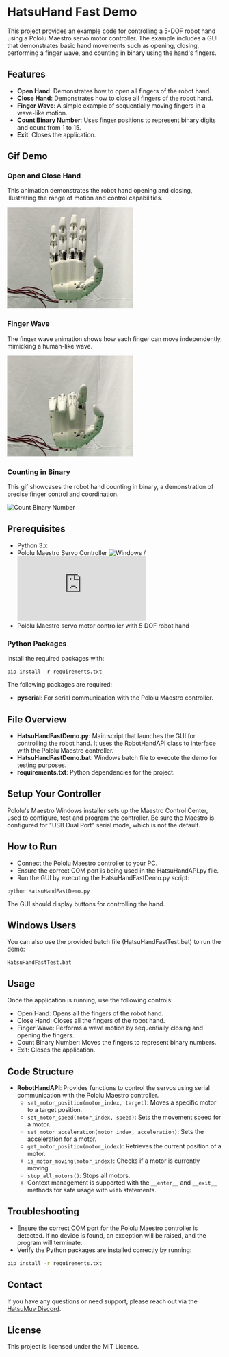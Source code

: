 # HatsuHand Fast Demo

This project provides an example code for controlling a 5-DOF robot hand using a Pololu Maestro servo motor controller. The example includes a GUI that demonstrates basic hand movements such as opening, closing, performing a finger wave, and counting in binary using the hand's fingers.

## Features

- **Open Hand**: Demonstrates how to open all fingers of the robot hand.
- **Close Hand**: Demonstrates how to close all fingers of the robot hand.
- **Finger Wave**: A simple example of sequentially moving fingers in a wave-like motion.
- **Count Binary Number**: Uses finger positions to represent binary digits and count from 1 to 15.
- **Exit**: Closes the application.

## Gif Demo
### Open and Close Hand
This animation demonstrates the robot hand opening and closing, illustrating the range of motion and control capabilities.

![Open and Close Hand](./images/OpenClose.gif)

### Finger Wave
The finger wave animation shows how each finger can move independently, mimicking a human-like wave.

![Finger Wave](./images/FingerWave.gif)

### Counting in Binary
This gif showcases the robot hand counting in binary, a demonstration of precise finger control and coordination.

![Count Binary Number](./images/CountBinary.gif)


## Prerequisites

- Python 3.x
- Pololu Maestro Servo Controller ![Windows](https://www.pololu.com/docs/0J40/3.a) / ![Linux](https://www.pololu.com/docs/0J40/3.b)
- Pololu Maestro servo motor controller with 5 DOF robot hand

### Python Packages

Install the required packages with:

```
pip install -r requirements.txt
```

The following packages are required:

- **pyserial**: For serial communication with the Pololu Maestro controller.


## File Overview
- **HatsuHandFastDemo.py**: Main script that launches the GUI for controlling the robot hand. It uses the RobotHandAPI class to interface with the Pololu Maestro controller.
- **HatsuHandFastDemo.bat**: Windows batch file to execute the demo for testing purposes.
- **requirements.txt**: Python dependencies for the project.


## Setup Your Controller
Pololu's Maestro Windows installer sets up the Maestro Control Center, used to configure, test and program the controller. Be sure the Maestro is configured for "USB Dual Port" serial mode, which is not the default.


## How to Run
- Connect the Pololu Maestro controller to your PC.
- Ensure the correct COM port is being used in the HatsuHandAPI.py file.
- Run the GUI by executing the HatsuHandFastDemo.py script:
```
python HatsuHandFastDemo.py
```

The GUI should display buttons for controlling the hand.

## Windows Users
You can also use the provided batch file (HatsuHandFastTest.bat) to run the demo:
```
HatsuHandFastTest.bat
```

## Usage
Once the application is running, use the following controls:

- Open Hand: Opens all the fingers of the robot hand.
- Close Hand: Closes all the fingers of the robot hand.
- Finger Wave: Performs a wave motion by sequentially closing and opening the fingers.
- Count Binary Number: Moves the fingers to represent binary numbers.
- Exit: Closes the application.

## Code Structure

- **RobotHandAPI**: Provides functions to control the servos using serial communication with the Pololu Maestro controller.
  - `set_motor_position(motor_index, target)`: Moves a specific motor to a target position.
  - `set_motor_speed(motor_index, speed)`: Sets the movement speed for a motor.
  - `set_motor_acceleration(motor_index, acceleration)`: Sets the acceleration for a motor.
  - `get_motor_position(motor_index)`: Retrieves the current position of a motor.
  - `is_motor_moving(motor_index)`: Checks if a motor is currently moving.
  - `stop_all_motors()`: Stops all motors.
  - Context management is supported with the `__enter__` and `__exit__` methods for safe usage with `with` statements.

## Troubleshooting

- Ensure the correct COM port for the Pololu Maestro controller is detected. If no device is found, an exception will be raised, and the program will terminate.
- Verify the Python packages are installed correctly by running:

```bash
pip install -r requirements.txt
```
## Contact

If you have any questions or need support, please reach out via the [HatsuMuv Discord](https://discord.gg/JbysAbJWCN).

## License
This project is licensed under the MIT License.
